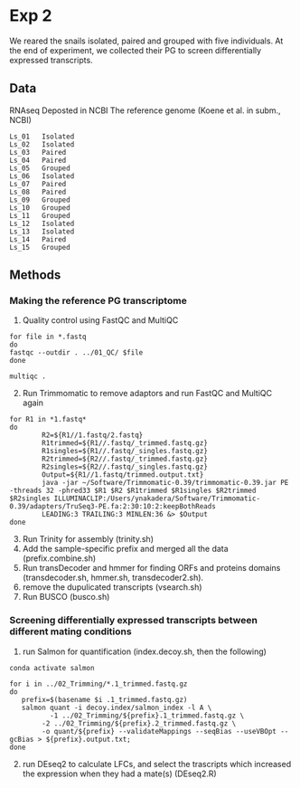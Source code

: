 # Exp 2
We reared the snails isolated, paired and grouped with five individuals. At the end of experiment, we collected their PG to screen differentially expressed transcripts.

## Data 
RNAseq Deposted in NCBI
The reference genome (Koene et al. in subm., NCBI)

```
Ls_01   Isolated
Ls_02   Isolated
Ls_03   Paired
Ls_04   Paired
Ls_05   Grouped
Ls_06   Isolated
Ls_07   Paired
Ls_08   Paired
Ls_09   Grouped
Ls_10   Grouped
Ls_11   Grouped
Ls_12   Isolated
Ls_13   Isolated
Ls_14   Paired
Ls_15   Grouped
```

## Methods 
### Making the reference PG transcriptome 
1. Quality control using FastQC and MultiQC
```
for file in *.fastq
do
fastqc --outdir . ../01_QC/ $file 
done

multiqc .
```

2. Run Trimmomatic to remove adaptors and run FastQC and MultiQC again 
```
for R1 in *1.fastq*
do
        R2=${R1//1.fastq/2.fastq}
        R1trimmed=${R1//.fastq/_trimmed.fastq.gz}
        R1singles=${R1//.fastq/_singles.fastq.gz}
        R2trimmed=${R2//.fastq/_trimmed.fastq.gz}
        R2singles=${R2//.fastq/_singles.fastq.gz}
        Output=${R1//1.fastq/trimmed.output.txt}
        java -jar ~/Software/Trimmomatic-0.39/trimmomatic-0.39.jar PE -threads 32 -phred33 $R1 $R2 $R1trimmed $R1singles $R2trimmed $R2singles ILLUMINACLIP:/Users/ynakadera/Software/Trimmomatic-0.39/adapters/TruSeq3-PE.fa:2:30:10:2:keepBothReads 
        LEADING:3 TRAILING:3 MINLEN:36 &> $Output
done 
```
3. Run Trinity for assembly (trinity.sh)
4. Add the sample-specific prefix and merged all the data (prefix.combine.sh)
5. Run transDecoder and hmmer for finding ORFs and proteins domains (transdecoder.sh, hmmer.sh, transdecoder2.sh).
6. remove the dupulicated transcripts (vsearch.sh)
7. Run BUSCO (busco.sh)

### Screening differentially expressed transcripts between different mating conditions 
1. run Salmon for quantification (index.decoy.sh, then the following)
```
conda activate salmon

for i in ../02_Trimming/*.1_trimmed.fastq.gz
do
   prefix=$(basename $i .1_trimmed.fastq.gz)
   salmon quant -i decoy.index/salmon_index -l A \
          -1 ../02_Trimming/${prefix}.1_trimmed.fastq.gz \
		-2 ../02_Trimming/${prefix}.2_trimmed.fastq.gz \
		-o quant/${prefix} --validateMappings --seqBias --useVBOpt --gcBias > ${prefix}.output.txt;
done
```

2. run DEseq2 to calculate LFCs, and select the trascripts which increased the expression when they had a mate(s) (DEseq2.R)
